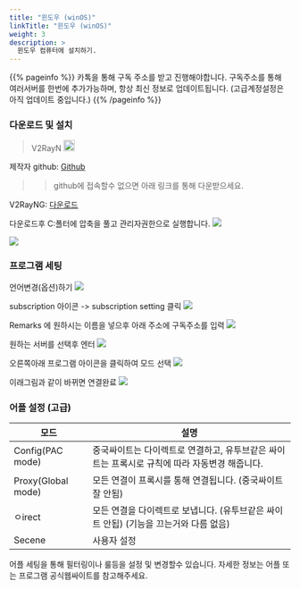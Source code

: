 ```yaml
---
title: "윈도우 (winOS)"
linkTitle: "윈도우 (winOS)"
weight: 3
description: >
  윈도우 컴퓨터에 설치하기.
---
```


{{% pageinfo %}}
카톡을 통해 구독 주소를 받고 진행해야합니다.
구독주소를 통해 여러서버를 한번에 추가가능하며, 항상 최신 정보로 업데이트됩니다.
(고급계정설정은 아직 업데이트 중입니다.)
{{% /pageinfo %}}

### 다운로드 및 설치




<blockquote>V2RayN <img src="https://www.v2ray.com/en/resources/win.svg" width="20" /></blockquote>
제작자 github: <a href="https://github.com/2dust/v2rayN" target="_blank" rel="noopener">Github</a>

>> github에 접속할수 없으면 아래 링크를 통해 다운받으세요.

V2RayNG: <a href="http://v2red.com/files/public-docs/v2rayN-Core.zip" target="_blank" rel="noopener">다운로드</a> 

다운로드후 C:폴터에 압축을 풀고 관리자권한으로 실행합니다. 
![](/img/v2red-winos-01.jpg)


![](/img/v2red-winos-02.jpg)


### 프로그램 세팅
언어변경(옵션)하기
![](/img/v2red-winos-09.jpg)

subscription 아이콘 -> subscription setting 클릭
![](/img/v2red-winos-04.jpg)

Remarks 에 원하시는 이름을 넣으후 아래 주소에 구독주소를 입력
![](/img/v2red-winos-05.jpg)

원하는 서버를 선택후 엔터
![](/img/v2red-winos-06.jpg)

오른쪽아래 프로그램 아이콘을 클릭하여 모드 선택
![](/img/v2red-winos-07.jpg)

이래그림과 같이 바뀌면 연결완료
![](/img/v2red-winos-08.jpg)


### 어플 설정 (고급)


| 모드      | 설명         |
|-----------|-----------------|
| Config(PAC mode)  | 중국싸이트는 다이렉트로 연결하고, 유투브같은 싸이트는 프록시로 규칙에 따라 자동변경 해줍니다. |
| Proxy(Global mode)  | 모든 연결이 프록시를 통해 연결됩니다. (중국싸이트 잘 안됨)|
| ㅇirect  | 모든 연결을 다이렉트로 보냅니다. (유투브같은 싸이트 안됩) (기능을 끄는거와 다름 없음) |
| Secene  | 사용자 설정 |
> 
어플 세팅을 통해 필터링이나 룰등을 설정 및 변경할수 있습니다.
자세한 정보는 어플 또는 프로그램 공식웹싸이트를 참고해주세요.



